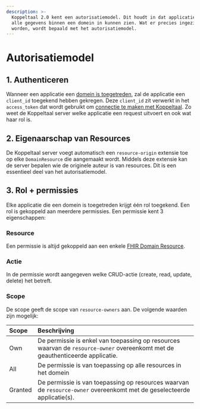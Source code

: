```yaml
---
description: >-
  Koppeltaal 2.0 kent een autorisatiemodel. Dit houdt in dat applicaties niet
  alle gegevens binnen een domein in kunnen zien. Wat er precies ingezien mag
  worden, wordt bepaald met het autorisatiemodel.
---
```


# Autorisatiemodel

## 1. Authenticeren

Wanneer een applicatie een [domein is toegetreden](../domein-toetreden.md), zal de applicatie een `client_id` toegekend hebben gekregen. Deze `client_id` zit verwerkt in het `access_token` dat wordt gebruikt om [connectie te maken met Koppeltaal](../../technische-howto/connectie-maken-met-koppeltaal/). Zo weet de Koppeltaal server welke applicatie een request uitvoert en ook wat haar rol is.

## 2. Eigenaarschap van Resources

De Koppeltaal server voegt automatisch een `resource-origin` extensie toe op elke `DomainResource` die aangemaakt wordt. Middels deze extensie kan de server bepalen wie de originele auteur is van resources. Dit is een essentieel deel van het autorisatiemodel.

## 3. Rol + permissies

Elke applicatie die een domein is toegetreden krijgt één rol toegekend. Een rol is gekoppeld aan meerdere permissies. Een permissie kent 3 eigenschappen:

### Resource 

Een permissie is altijd gekoppeld aan een enkele [FHIR Domain Resource](https://www.hl7.org/fhir/domainresource.html). 

### Actie 

In de permissie wordt aangegeven welke CRUD-actie \(create, read, update, delete\) het betreft. 

### Scope 

De scope geeft de scope  van `resource-owners` aan. De volgende waarden zijn mogelijk:

| Scope | Beschrijving |
| :--- | :--- |
| Own | De permissie is enkel van toepassing op resources waarvan de `resource-owner` overeenkomt met de geauthenticeerde applicatie. |
| All | De permissie is van toepassing op alle resources in het domein |
| Granted | De permissie is van toepassing op resources waarvan de `resource-owner` overeenkomt met de geselecteerde applicatie\(s\). |

